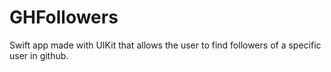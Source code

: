 # GHFollowers

Swift app made with UIKit that allows the user to find followers of a specific user in github.

<!-- ## 📱 - Screenshots <a href="https://ibb.co/K2f7HtW"><img src="https://i.ibb.co/T47R5Qt/merge-from-ofoct.jpg" alt="merge-from-ofoct" border="0"></a> -->
